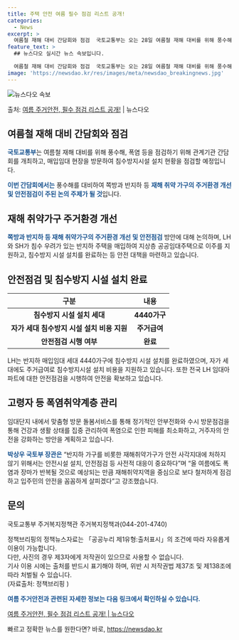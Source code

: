 ```yaml
---
title: 주택 안전 여름 필수 점검 리스트 공개!
categories:
  - News
excerpt: >
  여름철 재해 대비 간담회와 점검  국토교통부는 오는 28일 여름철 재해 대비를 위해 풍수해, 폭염 등을 점검…
feature_text: >
  ## 뉴스다오 실시간 뉴스 속보입니다.

  여름철 재해 대비 간담회와 점검  국토교통부는 오는 28일 여름철 재해 대비를 위해 풍수해, 폭염 등을 점검…
image: 'https://newsdao.kr/res/images/meta/newsdao_breakingnews.jpg'
---
```


![뉴스다오 속보](https://newsdao.kr/res/images/meta/newsdao_breakingnews.jpg)

<p>출처: <a href="https://newsdao.kr/4481" rel="dofollow">여름 주거안전, 필수 점검 리스트 공개!</a> | 뉴스다오</p>

<h2 data-ke-size="size26">여름철 재해 대비 간담회와 점검</h2>
<p data-ke-size="size16"><b><span style="color: #1a5490;">국토교통부</span></b>는 여름철 재해 대비를 위해 풍수해, 폭염 등을 점검하기 위해 관계기관 간담회를 개최하고, 매입임대 현장을 방문하여 침수방지시설 설치 현황을 점검할 예정입니다.</p>
<p data-ke-size="size16"><b><span style="color: #1a5490;">이번 간담회에서는</span></b> 풍수해를 대비하여 쪽방과 반지하 등 <b><span style="color: #1a5490;">재해 취약 가구의 주거환경 개선 및 안전점검이 주된 논의 주제가 될 것</span></b>입니다.</p>

<h2 data-ke-size="size26">재해 취약가구 주거환경 개선</h2>
<p data-ke-size="size16"><b><span style="color: #1a5490;">쪽방과 반지하 등 재해 취약가구의 주거환경 개선 및 안전점검</span></b> 방안에 대해 논의하며, LH와 SH가 침수 우려가 있는 반지하 주택을 매입하여 지상층 공공임대주택으로 이주를 지원하고, 침수방지 시설 설치를 완료하는 등 안전 대책을 마련하고 있습니다.</p>

<h2 data-ke-size="size26">안전점검 및 침수방지 시설 설치 완료</h2>
<table>
	<thead>
		<tr>
			<th>구분</th>
			<th>내용</th>
		</tr>
	</thead>
	<tbody>
		<tr>
			<td style="text-align: center; height: 17px;"><b>침수방지 시설 설치 세대</b></td>
			<td style="text-align: center; height: 17px;"><b>4440가구</b></td>
		</tr>
		<tr>
			<td style="text-align: center; height: 17px;"><b>자가 세대 침수방지 시설 설치 비용 지원</b></td>
			<td style="text-align: center; height: 17px;"><b>주거급여</b></td>
		</tr>
		<tr>
			<td style="text-align: center; height: 17px;"><b>안전점검 시행 여부</b></td>
			<td style="text-align: center; height: 17px;"><b>완료</b></td>
		</tr>
	</tbody>
</table>
<p data-ke-size="size16">LH는 반지하 매입임대 세대 4440가구에 침수방지 시설 설치를 완료하였으며, 자가 세대에도 주거급여로 침수방지시설 설치 비용을 지원하고 있습니다. 또한 전국 LH 임대아파트에 대한 안전점검을 시행하여 안전을 확보하고 있습니다.</p>

<h2 data-ke-size="size26">고령자 등 폭염취약계층 관리</h2>
<p data-ke-size="size16">임대단지 내에서 맞춤형 방문 돌봄서비스를 통해 정기적인 안부전화와 수시 방문점검을 통해 건강과 생활 상태를 집중 관리하여 폭염으로 인한 피해를 최소화하고, 거주자의 안전을 강화하는 방안을 계획하고 있습니다.</p>
<p data-ke-size="size16"><b><span style="color: #1a5490;">박상우 국토부 장관은</span></b> “반지하 가구를 비롯한 재해취약가구가 안전 사각지대에 처하지 않기 위해서는 안전시설 설치, 안전점검 등 사전적 대응이 중요하다”며 “올 여름에도 폭염과 장마가 반복될 것으로 예상되는 만큼 재해취약지역을 중심으로 보다 철저하게 점검하고 입주민의 안전을 꼼꼼하게 살피겠다”고 강조했습니다.</p>

<h2 data-ke-size="size26">문의</h2>
<p data-ke-size="size16">국토교통부 주거복지정책관 주거복지정책과(044-201-4740)</p>
<p data-ke-size="size16">정책브리핑의 정책뉴스자료는 「공공누리 제1유형:출처표시」의 조건에 따라 자유롭게 이용이 가능합니다.<br />다만, 사진의 경우 제3자에게 저작권이 있으므로 사용할 수 없습니다.<br />기사 이용 시에는 출처를 반드시 표기해야 하며, 위반 시 저작권법 제37조 및 제138조에 따라 처벌될 수 있습니다. <br />(자료출처: 정책브리핑 )</p>

<p data-ke-size="size16"><b><span style="color: #1a5490;">여름 주거안전과 관련된 자세한 정보는 다음 링크에서 확인하실 수 있습니다.</span></b></p>
<p data-ke-size="size16"><a href="https://newsdao.kr/4481">여름 주거안전, 필수 점검 리스트 공개! | 뉴스다오</a></p> 

빠르고 정확한 뉴스를 원한다면? 바로, <a href="https://newsdao.kr" rel="dofollow">https://newsdao.kr</a>


    
